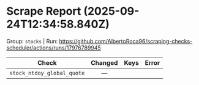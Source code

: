 # Scrape Report (2025-09-24T12:34:58.840Z)

Group: `stocks`  |  Run: https://github.com/AlbertoRoca96/scraping-checks-scheduler/actions/runs/17976789945

| Check | Changed | Keys | Error |
|---|:---:|:--|:--|
| `stock_ntdoy_global_quote` | — |  |  |
